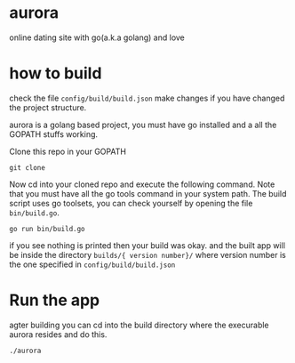 # aurora

online dating site with go(a.k.a golang) and love

# how to build

check the file `config/build/build.json` make changes if you have changed the
 project structure.
 
 aurora is a golang based project, you must have go installed and a all the 
 GOPATH stuffs working.
 
 Clone this repo in your GOPATH
 
    git clone 

Now cd into your cloned repo and execute the following command. Note that you
 must have all the go tools command in your system path.  The build script 
 uses go toolsets, you can check yourself by opening the file `bin/build.go`.
 
    go run bin/build.go

if you see nothing is printed then your build was okay. and the built app 
will be inside the directory `builds/{ version number}/` where version number
 is the one specified in `config/build/build.json`

# Run the app
agter building you can cd into the build directory where the execurable 
aurora resides and do this.

    ./aurora




